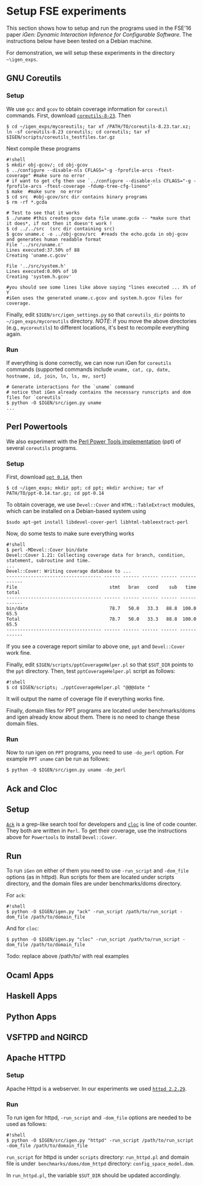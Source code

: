 # Setup FSE experiments
This section shows how to setup and run the programs used in the FSE'16 paper *iGen: Dynamic Interaction Inference for Configurable Software*. The instructions below have been tested on a Debian machine.

For demonstration, we will setup these experiments in the  directory `~\igen_exps`.

## GNU Coreutils

### Setup

We use `gcc` and `gcov` to obtain coverage information for `coreutil` commands. First, download [`coreutils-8-23`](http://ftp.gnu.org/gnu/coreutils/coreutils-8.23.tar.xz). Then
```
$ cd ~/igen_exps/mycoreutils; tar xf /PATH/TO/coreutils-8.23.tar.xz; ln -sf coreutils-8.23 coreutils; cd coreutils; tar xf $IGEN/scripts/coreutils_testfiles.tar.gz
```
Next compile these programs
```
#!shell
$ mkdir obj-gcov/; cd obj-gcov
$ ../configure --disable-nls CFLAGS="-g -fprofile-arcs -ftest-coverage" #make sure no error
# if want to get cfg then use `../configure --disable-nls CFLAGS="-g -fprofile-arcs -ftest-coverage -fdump-tree-cfg-lineno"`
$ make  #make sure  no error
$ cd src  #obj-gcov/src dir contains binary programs
$ rm -rf *.gcda

# Test to see that it works
$ ./uname #this creates gcov data file uname.gcda -- *make sure that it does*, if not then it doesn't work !
$ cd ../../src  (src dir containing src)
$ gcov uname.c -o ../obj-gcov/src  #reads the echo.gcda in obj-gcov and generates human readable format
File '../src/uname.c'
Lines executed:37.50% of 88
Creating 'uname.c.gcov'

File '../src/system.h'
Lines executed:0.00% of 10
Creating 'system.h.gcov'

#you should see some lines like above saying "lines executed ... X% of Y
#iGen uses the generated uname.c.gcov and system.h.gcov files for coverage.    
```

Finally, edit `$IGEN/src/igen_settings.py` so that `coreutils_dir` points to `~/igen_exps/mycoreutils` directory. 
*NOTE*: if you move the above directories (e.g., `mycoreutils`) to different locations,  it's best to recompile everything again.

### Run
If everything is done correctly, we can now run iGen for `coreutils` commands (supported commands include `uname, cat, cp, date, hostname, id, join, ln, ls, mv, sort`)

```
# Generate interactions for the `uname` command 
# notice that iGen already contains the necessary runscripts and dom files for `coreutils`
$ python -O $IGEN/src/igen.py uname
...
```

## Perl Powertools
We also experiment with the [Perl Power Tools implementation](http://search.cpan.org/dist/ppt) (ppt) of several `coreutils` programs. 

### Setup
First, download [`ppt 0.14`](http://search.cpan.org/CPAN/authors/id/C/CW/CWEST/ppt-0.14.tar.gz), then 

```
$ cd ~/igen_exps; mkdir ppt; cd ppt; mkdir archive; tar xf PATH/TO/ppt-0.14.tar.gz; cd ppt-0.14
```


To obtain coverage, we use `Devel::Cover` and `HTML::TableExtract` modules, which can be installed on a Debian-based system using
```
$sudo apt-get install libdevel-cover-perl libhtml-tableextract-perl 
```

Now, do some tests to make sure everything works

```
#!shell
$ perl -MDevel::Cover bin/date
Devel::Cover 1.21: Collecting coverage data for branch, condition, statement, subroutine and time.
...
Devel::Cover: Writing coverage database to ...
----------------------------------- ------ ------ ------ ------ ------ ------
File                                  stmt   bran   cond    sub   time  total
----------------------------------- ------ ------ ------ ------ ------ ------
bin/date                              78.7   50.0   33.3   88.8  100.0   65.5
Total                                 78.7   50.0   33.3   88.8  100.0   65.5
----------------------------------- ------ ------ ------ ------ ------ ------

```

If you see a coverage report similar to above one, `ppt` and `Devel::Cover` work fine.

Finally, edit `$IGEN/scripts/pptCoverageHelper.pl` so that `$SUT_DIR` points to the `ppt` directory. Then, test `pptCoverageHelper.pl` script as follows:

```
#!shell
$ cd $IGEN/scripts; ./pptCoverageHelper.pl "@@@date " 
```
It will output the name of coverage file if everything works fine.

Finally, domain files for PPT programs are located under benchmarks/doms and igen already know about them.
There is no need to change these domain files.

### Run
Now to run igen on `PPT` programs, you need to use `-do_perl` option. For example `PPT uname` can be run as follows:

```
$ python -O $IGEN/src/igen.py uname -do_perl
```

## Ack and Cloc ##

## Setup
[`Ack`](http://search.cpan.org/dist/ack/ack) is a grep-like search tool for developers and [`cloc`](http://cloc.sourceforge.net/) is line of code counter. They both are written in `Perl`. To get their coverage, use the instructions above for `Powertools` to install `Devel::Cover`.

## Run
To run `iGen` on either of them you need to use `-run_script` and `-dom_file` options (as in httpd).
Run scripts for them are located under scripts directory, and the domain files are under benchmarks/doms directory.

For `ack`:
```
#!shell
$ python -O $IGEN/igen.py "ack" -run_script /path/to/run_script -dom_file /path/to/domain_file
```

And for `cloc`:
```
$ python -O $IGEN/igen.py "cloc" -run_script /path/to/run_script -dom_file /path/to/domain_file
```
Todo: replace above /path/to/ with real examples

## Ocaml Apps

## Haskell Apps

## Python Apps


## VSFTPD and NGIRCD

## Apache HTTPD
### Setup
Apache Httpd is a webserver. In our experiments we used [`httpd 2.2.29`](http://archive.apache.org/dist/httpd/). 

### Run
To run igen for httpd, `-run_script` and `-dom_file` options are needed to be used as follows:

```
#!shell
$ python -O $IGEN/src/igen.py "httpd" -run_script /path/to/run_script -dom_file /path/to/domain_file
```

`run_script` for httpd is under `scripts` directory: `run_httpd.pl` and domain file is under` benchmarks/doms/dom_httpd` directory: `config_space_model.dom`.

In `run_httpd.pl`, the variable `$SUT_DIR` should be updated accordingly.

